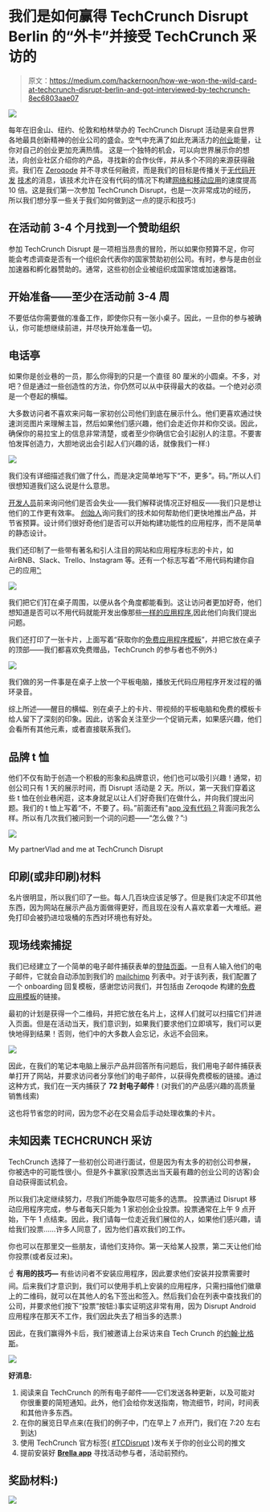 # 我们是如何赢得 TechCrunch Disrupt Berlin 的“外卡”并接受 TechCrunch 采访的

> 原文：<https://medium.com/hackernoon/how-we-won-the-wild-card-at-techcrunch-disrupt-berlin-and-got-interviewed-by-techcrunch-8ec6803aae07>

![](img/bcc0bbf24dc49cffc4bf8c31d54a47dd.png)

每年在旧金山、纽约、伦敦和柏林举办的 TechCrunch Disrupt 活动是来自世界各地最具创新精神的创业公司的盛会。空气中充满了如此充满活力的[创业](https://hackernoon.com/tagged/startup)能量，让你对自己的创业更加充满热情。
这是一个独特的机会，可以向世界展示你的想法，向创业社区介绍你的产品，寻找新的合作伙伴，并从多个不同的来源获得融资。我们在 [Zeroqode](https://zeroqode.com/?utm_source=Blog&utm_medium=blog_post&utm_campaign=BlogArticles&utm_content=WildCardOnTechCrunch&ref=blog) 并不寻求任何融资，而是我们的目标是传播关于[无代码开发](https://bubblewits.com/?utm_source=Blog&utm_medium=blog_post&utm_campaign=BlogArticles&utm_content=WildCardOnTechCrunch&ref=blog) [技术](https://hackernoon.com/tagged/technology)的消息，该技术允许在没有代码的情况下构建[网络和移动应用](https://zeroqode.com/native?utm_source=Blog&utm_medium=blog_post&utm_campaign=BlogArticles&utm_content=WildCardOnTechCrunch&ref=blog)的速度提高 10 倍。这是我们第一次参加 TechCrunch Disrupt，也是一次非常成功的经历，所以我们想分享一些关于我们如何做到这一点的提示和技巧:)

## 在活动前 3-4 个月找到一个赞助组织

参加 TechCrunch Disrupt 是一项相当昂贵的冒险，所以如果你预算不足，你可能会考虑调查是否有一个组织会代表你的国家赞助初创公司。有时，参与是由创业加速器和孵化器赞助的。通常，这些初创企业被组织成国家馆或加速器馆。

## 开始准备——至少在活动前 3-4 周

不要低估你需要做的准备工作，即使你只有一张小桌子。因此，一旦你的参与被确认，你可能想继续前进，并尽快开始准备一切。

## 电话亭

如果你是创业巷的一员，那么你得到的只是一个直径 80 厘米的小圆桌。不多，对吧？但是通过一些创造性的方法，你仍然可以从中获得最大的收益。一个绝对必须是一个卷起的横幅。

大多数访问者不喜欢来问每一家初创公司他们到底在展示什么。他们更喜欢通过快速浏览图片来理解主旨，然后如果他们感兴趣，他们会走近你并和你交谈。因此，确保你的易拉宝上的信息非常清楚，或者至少你确信它会引起别人的注意。不要害怕发挥创造力，大胆地说出会引起人们兴趣的话，就像我们一样:)

![](img/1a43bdc88f5240bc021019367de69202.png)

我们没有详细描述我们做了什么，而是决定简单地写下“不，更多”。码。”所以人们很想知道我们这么说是什么意思。

[开发人员](https://zeroqode.com/developers?utm_source=Blog&utm_medium=blog_post&utm_campaign=BlogArticles&utm_content=WildCardOnTechCrunch&ref=blog)前来询问他们是否会失业——我们解释说情况正好相反——我们只是想让他们的工作更有效率。
[创始人](https://zeroqode.com/founders?utm_source=Blog&utm_medium=blog_post&utm_campaign=BlogArticles&utm_content=WildCardOnTechCrunch&ref=blog)询问我们的技术如何帮助他们更快地推出产品，并节省预算。设计师们很好奇他们是否可以开始构建功能性的应用程序，而不是简单的静态设计。

我们还印制了一些带有著名和引人注目的网站和应用程序标志的卡片，如 AirBNB、Slack、Trello、Instagram 等。还有一个标志写着“不用代码构建你自己的应用[”:](https://zeroqode.com/?utm_source=Blog&utm_medium=blog_post&utm_campaign=BlogArticles&utm_content=WildCardOnTechCrunch&ref=blog)

![](img/e30eb01ee7c0ac84a98ba28cbc927460.png)

我们把它们钉在桌子周围，以便从各个角度都能看到。这让访问者更加好奇，他们想知道是否可以不用代码就能开发出像那些[一样的应用程序](https://bubble.is/?ref=zeroqode),因此他们向我们提出问题。

我们还打印了一张卡片，上面写着“获取你的[免费应用程序模板](https://zeroqode.com/?utm_source=Blog&utm_medium=blog_post&utm_campaign=BlogArticles&utm_content=WildCardOnTechCrunch&ref=blog)”，并把它放在桌子的顶部——我们都喜欢免费赠品，TechCrunch 的参与者也不例外:)

![](img/eacf4aa681afa688e27d0c6859f61b7e.png)

我们做的另一件事是在桌子上放一个平板电脑，播放无代码应用程序开发过程的循环录音。

综上所述——醒目的横幅、别在桌子上的卡片、带视频的平板电脑和免费的模板卡给人留下了深刻的印象。因此，访客会关注至少一个促销元素，如果感兴趣，他们会看所有其他元素，或者直接联系我们。

## 品牌 t 恤

他们不仅有助于创造一个积极的形象和品牌意识，他们也可以吸引兴趣！通常，初创公司只有 1 天的展示时间，而 Disrupt 活动是 2 天。所以，第一天我们穿着这些 t 恤在创业巷闲逛，这本身就足以让人们好奇我们在做什么，并向我们提出问题。我们的 t 恤上写着“不，不要了。码。”前面还有"[app 没有代码？](https://bubblewits.com/?utm_source=Blog&utm_medium=blog_post&utm_campaign=BlogArticles&utm_content=WildCardOnTechCrunch&ref=blog)背面问我怎么样。所以有几次我们被问到一个词的问题——“怎么做？”:)

![](img/60b2adb243978b6d946e5b021ab5a240.png)

My partnerVlad and me at TechCrunch Disrupt

## 印刷(或非印刷)材料

名片很明显，所以我们印了一些。每人几百块应该足够了。但是我们决定不印其他东西，因为网站在展示产品方面做得更好，而且现在没有人喜欢拿着一大堆纸。避免打印会被扔进垃圾桶的东西对环境也有好处。

## 现场线索捕捉

我们已经建立了一个简单的电子邮件捕获表单的[登陆页面](https://zeroqode.com/get-templates?utm_source=Blog&utm_medium=blog_post&utm_campaign=BlogArticles&utm_content=WildCardOnTechCrunch&ref=blog)。一旦有人输入他们的电子邮件，它就会自动添加到我们的 [mailchimp](https://mailchimp.com/?ref=zeroqode) 列表中。对于该列表，我们配置了一个 onboarding 回复模板，感谢您访问我们，并包括由 Zeroqode 构建的[免费应用模板](https://zeroqode.com/?utm_source=Blog&utm_medium=blog_post&utm_campaign=BlogArticles&utm_content=WildCardOnTechCrunch&ref=blog)的链接。

最初的计划是获得一个二维码，并把它放在名片上，这样人们就可以扫描它们并进入页面。但是在活动当天，我们意识到，如果我们要求他们立即填写，我们可以更快地得到结果！否则，他们中的大多数人会忘记，永远不会回来。

![](img/c2d2fc06de413cd6cec389de0f333264.png)

因此，在我们的笔记本电脑上展示产品并回答所有问题后，我们用电子邮件捕获表单打开了网站，并要求访问者分享他们的电子邮件，以获得免费模板的链接。通过这种方式，我们在一天内捕获了 **72 封电子邮件**！(对我们的产品感兴趣的高质量销售线索)

这也将节省您的时间，因为您不必在交易会后手动处理收集的卡片。

## 未知因素 TECHCRUNCH 采访

TechCrunch 选择了一些初创公司进行面试，但是因为有太多的初创公司参展，你被选中的可能性很小。但是外卡赢家(投票选出当天最有趣的创业公司的访客)会自动获得面试机会。

所以我们决定继续努力，尽我们所能争取尽可能多的选票。
投票通过 Disrupt 移动应用程序完成，参与者每天只能为 1 家初创企业投票。投票通常在上午 9 点开始，下午 1 点结束。因此，我们请每一位走近我们展位的人，如果他们感兴趣，请给我们投票……许多人同意了，因为他们喜欢我们的工作。

你也可以在那里交一些朋友，请他们支持你。第一天给某人投票，第二天让他们给你投票(或者反过来)。

☝ **有用的技巧—** 有些访问者不安装应用程序，因此要求他们安装并投票需要时间。后来我们才意识到，我们可以使用手机上安装的应用程序，只需扫描他们徽章上的二维码，就可以在其他人的名下签出和签入。然后我们会在列表中查找我们的公司，并要求他们按下“投票”按钮:)事实证明这非常有用，因为 Disrupt Android 应用程序在那天不工作，我们因此失去了相当多的选票:)

因此，在我们赢得外卡后，我们被邀请上台采访来自 Tech Crunch 的[约翰·比格斯](https://www.crunchbase.com/person/john-biggs)。

![](img/3f7aa72d47a1a4d557ed2ac063a632cb.png)

**好消息:**

1.  阅读来自 TechCrunch 的所有电子邮件——它们发送各种更新，以及可能对你很重要的简短通知。此外，他们会给你发送指南，物流细节，时间，时间表和其他许多东西。
2.  在你的展览日早点来(在我们的例子中，门在早上 7 点开门，我们在 7:20 左右到达)
3.  使用 TechCrunch 官方标签( [#TCDisrupt](https://twitter.com/search?q=%23TCDisrupt&src=tyah) )发布关于你的创业公司的推文
4.  提前安装好 [**Brella app**](https://app.brella.io/) 寻找活动参与者，活动前预约。

## 奖励材料:)

![](img/2a1cd2f658aded0cd0a178a2bbdc6d65.png)
